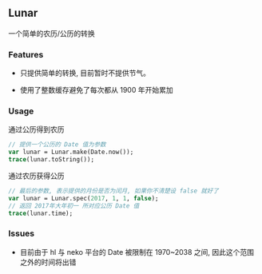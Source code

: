 Lunar
-----

一个简单的农历/公历的转换

### Features

* 只提供简单的转换, 目前暂时不提供节气。

* 使用了整数缓存避免了每次都从 1900 年开始累加

### Usage

通过公历得到农历

```haxe
// 提供一个公历的 Date 值为参数
var lunar = Lunar.make(Date.now());
trace(lunar.toString());
```

通过农历获得公历

```haxe
// 最后的参数, 表示提供的月份是否为闰月, 如果你不清楚设 false 就好了
var lunar = Lunar.spec(2017, 1, 1, false);
// 返回 2017年大年初一 所对应公历 Date 值
trace(lunar.time);
```

 ### Issues

 * 目前由于 hl 与 neko 平台的 Date 被限制在 1970~2038 之间, 因此这个范围之外的时间将出错